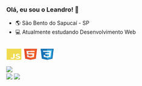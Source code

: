 ### Olá, eu sou o Leandro! 🎉

- 🌎 São Bento do Sapucaí - SP 
- 💻 Atualmente estudando Desenvolvimento Web
  
##

<div style="display="inline-block">
  <img align="center" alt="Leo-JS" height="30" width="40" src="https://raw.githubusercontent.com/devicons/devicon/master/icons/javascript/javascript-plain.svg">
  <img align="center" alt="Leo-HTML" height="30" width="40" src="https://raw.githubusercontent.com/devicons/devicon/master/icons/html5/html5-original.svg">
  <img align="center" alt="Leo-CSS" height="30" width="40" src="https://raw.githubusercontent.com/devicons/devicon/master/icons/css3/css3-original.svg">
</div>

<div><br>
  <a href="https://github.com/rafaballerini](https://github.com/leandro-kurby">
  <img height="150em" src="https://github-readme-stats.vercel.app/api?username=leandro-kurby&show_icons=true&theme=dark&include_all_commits=true&count_private=true"/>
</div>
  
<div> 
  <a href = "mailto:leandro.streng@gmail.com"><img src="https://img.shields.io/badge/-Gmail-%23333?style=for-the-badge&logo=gmail&logoColor=white" target="_blank"></a>
  <a href="https://www.linkedin.com/in/leandrokabral/" target="_blank"><img src="https://img.shields.io/badge/-LinkedIn-%230077B5?style=for-the-badge&logo=linkedin&logoColor=white" target="_blank"></a>
</div>
